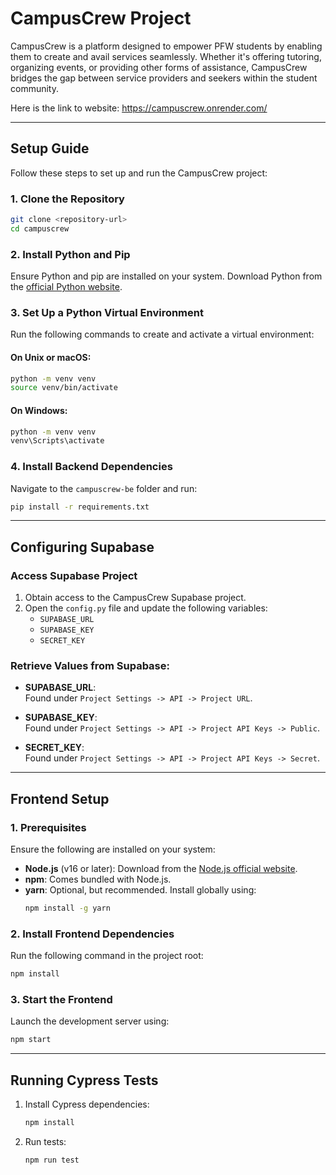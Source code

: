 
# CampusCrew Project

CampusCrew is a platform designed to empower PFW students by enabling them to create and avail services seamlessly. Whether it's offering tutoring, organizing events, or providing other forms of assistance, CampusCrew bridges the gap between service providers and seekers within the student community.

Here is the link to website: https://campuscrew.onrender.com/

---

## Setup Guide

Follow these steps to set up and run the CampusCrew project:

### 1. Clone the Repository
```bash
git clone <repository-url>
cd campuscrew
```

### 2. Install Python and Pip
Ensure Python and pip are installed on your system. Download Python from the [official Python website](https://www.python.org/).

### 3. Set Up a Python Virtual Environment
Run the following commands to create and activate a virtual environment:

#### On Unix or macOS:
```bash
python -m venv venv
source venv/bin/activate
```

#### On Windows:
```bash
python -m venv venv
venv\Scripts\activate
```

### 4. Install Backend Dependencies
Navigate to the `campuscrew-be` folder and run:
```bash
pip install -r requirements.txt
```

---

## Configuring Supabase

### Access Supabase Project
1. Obtain access to the CampusCrew Supabase project.
2. Open the `config.py` file and update the following variables:
   - `SUPABASE_URL`
   - `SUPABASE_KEY`
   - `SECRET_KEY`

### Retrieve Values from Supabase:
- **SUPABASE_URL**:  
  Found under `Project Settings -> API -> Project URL`.

- **SUPABASE_KEY**:  
  Found under `Project Settings -> API -> Project API Keys -> Public`.

- **SECRET_KEY**:  
  Found under `Project Settings -> API -> Project API Keys -> Secret`.

---

## Frontend Setup

### 1. Prerequisites
Ensure the following are installed on your system:
- **Node.js** (v16 or later): Download from the [Node.js official website](https://nodejs.org/).
- **npm**: Comes bundled with Node.js.
- **yarn**: Optional, but recommended. Install globally using:
  ```bash
  npm install -g yarn
  ```

### 2. Install Frontend Dependencies
Run the following command in the project root:
```bash
npm install
```

### 3. Start the Frontend
Launch the development server using:
```bash
npm start
```

---

## Running Cypress Tests

1. Install Cypress dependencies:
   ```bash
   npm install
   ```
2. Run tests:
   ```bash
   npm run test
   ```